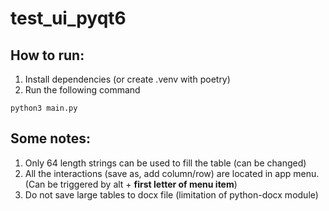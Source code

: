 # test_ui_pyqt6
## How to run:
1. Install dependencies (or create .venv with poetry)
2. Run the following command
```
python3 main.py
```

## Some notes:
1. Only 64 length strings can be used to fill the table (can be changed)
2. All the interactions (save as, add column/row) are located in app menu. (Can be triggered by alt + __first letter of menu item__)
3. Do not save large tables to docx file (limitation of python-docx module)
